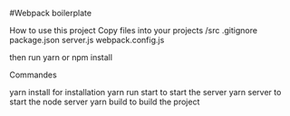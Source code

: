 #Webpack boilerplate

How to use this project
Copy files into your projects
/src
.gitignore
package.json
server.js
webpack.config.js

then run yarn or npm install

Commandes 

yarn install for installation
yarn run start to start the server
yarn server to start the node server
yarn build to build the project